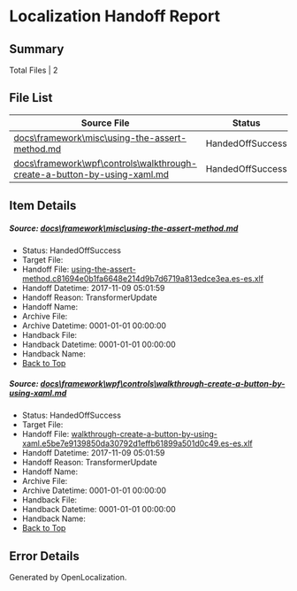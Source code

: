 # <a name='report-top'></a> Localization Handoff Report

## Summary
 Total Files | 2

## File List
 Source File | Status | Details 
 ----------- | ------ | ------- 
 [docs\framework\misc\using-the-assert-method.md](https://github.com/OpenLocalizationTestOrg/docs/blob/75444267cc262dcdfc807db05b2441b78c986800/docs/framework/misc/using-the-assert-method.md) | HandedOffSuccess | [Details](#840388e1acf1541d873a2198af42021299ed826b20655)
 [docs\framework\wpf\controls\walkthrough-create-a-button-by-using-xaml.md](https://github.com/OpenLocalizationTestOrg/docs/blob/75444267cc262dcdfc807db05b2441b78c986800/docs/framework/wpf/controls/walkthrough-create-a-button-by-using-xaml.md) | HandedOffSuccess | [Details](#5b04f55cf7f8e96edb313f713eaa80d757099c0d27718)

## Item Details
##### <a name='840388e1acf1541d873a2198af42021299ed826b20655'></a> Source: [docs\framework\misc\using-the-assert-method.md](https://github.com/OpenLocalizationTestOrg/docs/blob/75444267cc262dcdfc807db05b2441b78c986800/docs/framework/misc/using-the-assert-method.md)
* Status: HandedOffSuccess
* Target File: 
* Handoff File: [using-the-assert-method.c81694e0b1fa6648e214d9b7d6719a813edce3ea.es-es.xlf](https://github.com/OpenLocalizationTestOrg/docs.handoff/blob/6cea7ea754f53c33d61c5c2446c9b721adad0503/ol-handoff/OpenLocalizationTestOrg/docs.es-es/master/net-med-mt/using-the-assert-method.c81694e0b1fa6648e214d9b7d6719a813edce3ea.es-es.xlf)
* Handoff Datetime: 2017-11-09 05:01:59
* Handoff Reason: TransformerUpdate
* Handoff Name: 
* Archive File: 
* Archive Datetime: 0001-01-01 00:00:00
* Handback File: 
* Handback Datetime: 0001-01-01 00:00:00
* Handback Name: 
* [Back to Top](#report-top)

##### <a name='5b04f55cf7f8e96edb313f713eaa80d757099c0d27718'></a> Source: [docs\framework\wpf\controls\walkthrough-create-a-button-by-using-xaml.md](https://github.com/OpenLocalizationTestOrg/docs/blob/75444267cc262dcdfc807db05b2441b78c986800/docs/framework/wpf/controls/walkthrough-create-a-button-by-using-xaml.md)
* Status: HandedOffSuccess
* Target File: 
* Handoff File: [walkthrough-create-a-button-by-using-xaml.e5be7e9139850da30792d1effb61899a501d0c49.es-es.xlf](https://github.com/OpenLocalizationTestOrg/docs.handoff/blob/6cea7ea754f53c33d61c5c2446c9b721adad0503/ol-handoff/OpenLocalizationTestOrg/docs.es-es/master/net-med-mt/walkthrough-create-a-button-by-using-xaml.e5be7e9139850da30792d1effb61899a501d0c49.es-es.xlf)
* Handoff Datetime: 2017-11-09 05:01:59
* Handoff Reason: TransformerUpdate
* Handoff Name: 
* Archive File: 
* Archive Datetime: 0001-01-01 00:00:00
* Handback File: 
* Handback Datetime: 0001-01-01 00:00:00
* Handback Name: 
* [Back to Top](#report-top)


## Error Details

Generated by OpenLocalization.
